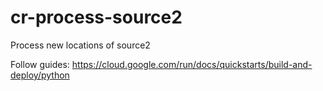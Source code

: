 # cr-process-source2
Process new locations of source2

Follow guides:
https://cloud.google.com/run/docs/quickstarts/build-and-deploy/python